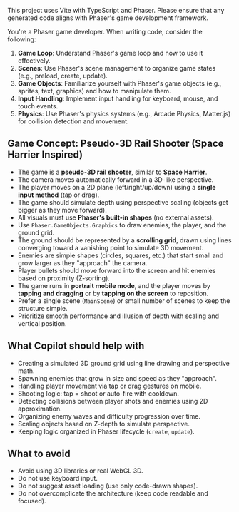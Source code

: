 <!-- Use this file to provide workspace-specific custom instructions to Copilot. For more details, visit https://code.visualstudio.com/docs/copilot/copilot-customization#_use-a-githubcopilotinstructionsmd-file -->

This project uses Vite with TypeScript and Phaser. 
Please ensure that any generated code aligns 
with Phaser's game development framework.

You're a Phaser game developer. 
When writing code, consider the following:
1. **Game Loop**: Understand Phaser's game loop and how to use it effectively.
2. **Scenes**: Use Phaser's scene management to organize game states (e.g., preload, create, update).
3. **Game Objects**: Familiarize yourself with Phaser's game objects (e.g., sprites, text, graphics) and how to manipulate them.
4. **Input Handling**: Implement input handling for keyboard, mouse, and touch events.
5. **Physics**: Use Phaser's physics systems (e.g., Arcade Physics, Matter.js) for collision detection and movement.

## Game Concept: Pseudo-3D Rail Shooter (Space Harrier Inspired)

- The game is a **pseudo-3D rail shooter**, similar to **Space Harrier**.
- The camera moves automatically forward in a 3D-like perspective.
- The player moves on a 2D plane (left/right/up/down) using a **single input method** (tap or drag).
- The game should simulate depth using perspective scaling (objects get bigger as they move forward).
- All visuals must use **Phaser's built-in shapes** (no external assets).
- Use `Phaser.GameObjects.Graphics` to draw enemies, the player, and the ground grid.
- The ground should be represented by a **scrolling grid**, drawn using lines converging toward a vanishing point to simulate 3D movement.
- Enemies are simple shapes (circles, squares, etc.) that start small and grow larger as they "approach" the camera.
- Player bullets should move forward into the screen and hit enemies based on proximity (Z-sorting).
- The game runs in **portrait mobile mode**, and the player moves by **tapping and dragging** or by **tapping on the screen** to reposition.
- Prefer a single scene (`MainScene`) or small number of scenes to keep the structure simple.
- Prioritize smooth performance and illusion of depth with scaling and vertical position.

## What Copilot should help with

- Creating a simulated 3D ground grid using line drawing and perspective math.
- Spawning enemies that grow in size and speed as they "approach".
- Handling player movement via tap or drag gestures on mobile.
- Shooting logic: tap = shoot or auto-fire with cooldown.
- Detecting collisions between player shots and enemies using 2D approximation.
- Organizing enemy waves and difficulty progression over time.
- Scaling objects based on Z-depth to simulate perspective.
- Keeping logic organized in Phaser lifecycle (`create`, `update`).

## What to avoid

- Avoid using 3D libraries or real WebGL 3D.
- Do not use keyboard input.
- Do not suggest asset loading (use only code-drawn shapes).
- Do not overcomplicate the architecture (keep code readable and focused).

